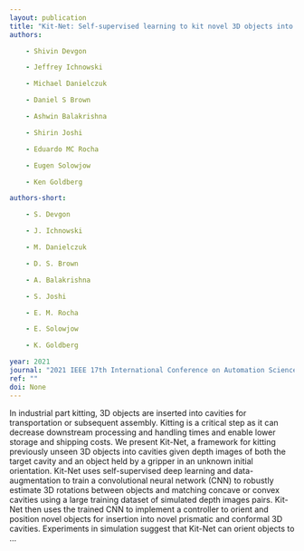 ```yaml
---
layout: publication
title: "Kit-Net: Self-supervised learning to kit novel 3D objects into novel 3D cavities"
authors:

    - Shivin Devgon

    - Jeffrey Ichnowski

    - Michael Danielczuk

    - Daniel S Brown

    - Ashwin Balakrishna

    - Shirin Joshi

    - Eduardo MC Rocha

    - Eugen Solowjow

    - Ken Goldberg

authors-short:

    - S. Devgon

    - J. Ichnowski

    - M. Danielczuk

    - D. S. Brown

    - A. Balakrishna

    - S. Joshi

    - E. M. Rocha

    - E. Solowjow

    - K. Goldberg

year: 2021
journal: "2021 IEEE 17th International Conference on Automation Science and Engineering (CASE)"
ref: ""
doi: None
---
```


In industrial part kitting, 3D objects are inserted into cavities for transportation or subsequent assembly. Kitting is a critical step as it can decrease downstream processing and handling times and enable lower storage and shipping costs. We present Kit-Net, a framework for kitting previously unseen 3D objects into cavities given depth images of both the target cavity and an object held by a gripper in an unknown initial orientation. Kit-Net uses self-supervised deep learning and data-augmentation to train a convolutional neural network (CNN) to robustly estimate 3D rotations between objects and matching concave or convex cavities using a large training dataset of simulated depth images pairs. Kit-Net then uses the trained CNN to implement a controller to orient and position novel objects for insertion into novel prismatic and conformal 3D cavities. Experiments in simulation suggest that Kit-Net can orient objects to …
    